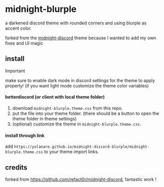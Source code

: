 # midnight-blurple

a darkened discord theme with rounded corners and using blurple as accent color.

forked from the [midnight-discord](https://github.com/refact0r/midnight-discord) theme because I wanted to add my own fixes and UI magic

## install

> [!IMPORTANT]  
> make sure to enable dark mode in discord settings for the theme to apply properly! (if you want light mode customize the theme color variables)

#### betterdiscord (or client with local theme folder)

1. download `midnight-blurple.theme.css` from this repo.
2. put the file into your theme folder. (there should be a button to open the theme folder in theme settings)
3. (optional) customize the theme in `midnight-blurple.theme.css`.

#### install through link

add `https://yolanare.github.io/midnight-discord-blurple/midnight-blurple.theme.css` to your theme import links.

## credits

forked from <https://github.com/refact0r/midnight-discord>, fantastic work !
